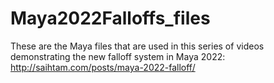 # Maya2022Falloffs_files

These are the Maya files that are used in this series of videos demonstrating the new falloff system in Maya 2022:
http://saihtam.com/posts/maya-2022-falloff/